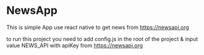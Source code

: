 # NewsApp
This is simple App use react native to get news from https://newsapi.org

to run this project you need to add config.js in the root of the project & input value NEWS_API with apiKey from https://newsapi.org